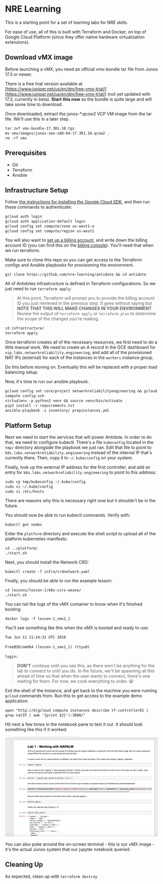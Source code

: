 # NRE Learning

This is a starting point for a set of learning labs for NRE skills.

For ease of use, all of this is built with Terraform and Docker, on top of Google Cloud Platform (since they offer native hardware virtualization extensions).

## Download vMX image

Before launching a vMX, you need an official vmx-bundle tar file from Junos 17.3 or newer.

There is a free trial version available at [https://www.juniper.net/us/en/dm/free-vmx-trial/](https://www.juniper.net/us/en/dm/free-vmx-trial/) (not yet updated with 17.3,  currently in beta). **Start this now** as the bundle is quite large and will take some time to download.

Once downloaded, extract the junos-*.qcow2 VCP VM image from the tar file. We'll use this in a later step.

```
tar zxf vmx-bundle-17.3R1.10.tgz
mv vmx/images/junos-vmx-x86-64-17.3R1.10.qcow2 .
rm -rf vmx
```

## Prerequisites

- Git
- Terraform
- Ansible

## Infrastructure Setup

Follow [the instructions for installing the Google Cloud SDK](https://cloud.google.com/sdk/gcloud/), and then run these commands to authenticate:

```
gcloud auth login
gcloud auth application-default login
gcloud config set compute/zone us-west1-a
gcloud config set compute/region us-west1
```

You will also want to [set up a billing account](https://cloud.google.com/billing/docs/how-to/manage-billing-account), and write down the billing account ID (you can find this on the [billing console](https://console.cloud.google.com/billing)). You'll need that when we run terraform.

Make sure to clone this repo so you can get access to the Terraform configs and Ansible playbooks for provisioning the environment.

```
git clone https://github.com/nre-learning/antidote && cd antidote
```

All of Antidotes infrastructure is defined in Terraform configurations. So we just need to run `terraform apply`:

> At this point, Terraform will prompt you to provide the billing account ID you just retrieved in the previous step. It goes without saying but **NOTE THAT THIS WILL MAKE CHANGES IN YOUR ENVIRONMENT**. Review the output of `terraform apply` or `terraform plan` to determine the scope of the changes you're making. 

```
cd infrastructure/
terraform apply
```

Once terraform creates all of the necessary resources, we first need to do a little manual work. We need to create an A record in the GCE dashboard for `vip.labs.networkreliability.engineering`, and add all of the provisioned NAT IPs (external) for each of the instances in the `workers` instance group.

Do this before moving on. Eventually this will be replaced with a proper load balancing setup.

Now, it's time to run our ansible playbook.

```
gcloud config set core/project networkreliabilityengineering && gcloud compute config-ssh
virtualenv -p python3 venv && source venv/bin/activate
pip3 install -r requirements.txt
ansible-playbook -i inventory/ prepinstances.yml
```

## Platform Setup

Next we need to start the services that will power Antidote. In order to do that, we need to configure kubectl. There's a file `kubeconfig` located in the `tmp/` directory alongside the playbook we just ran. Edit that file to point to `k8s.labs.networkreliability.engineering` instead of the internal IP that's currently there. Then, copy it to `~/.kube/config` on your system.

Finally, look up the external IP address for the first controller, and add an entry for `k8s.labs.networkreliability.engineering` to point to this address.

```
sudo cp tmp/kubeconfig ~/.kube/config
sudo vi ~/.kube/config
sudo vi /etc/hosts
```

There are reasons why this is necessary right now but it shouldn't be in the future.

You should now be able to run kubectl commands. Verify with:

```
kubectl get nodes
```

Enter the `platform` directory and execute the shell script to upload all of the platform kubernetes manifests:

```
cd ../platform/
./start.sh
```















Next, you should install the Network CRD:

```
kubectl create -f infra/crdnetwork.yaml
```

Finally, you should be able to run the example lesson:

```
cd lessons/lesson-1/k8s-csrx-weave/
./start.sh
```

You can tail the logs of the vMX container to know when it's finished booting:

```
docker logs -f lesson-1_vmx1_1
```

You'll see something like this when the vMX is booted and ready to use:

```
Tue Jun 12 21:24:32 UTC 2018

FreeBSD/amd64 (lesson-1_vmx1_1) (ttyu0)

login:
```

> **DON'T** continue until you see this, as there won't be anything for the lab to connect to until you do. In the future, we'll be spawning all this ahead of time so that when the user wants to connect, there's one waiting for them. For now, we cook everything to order. :smile:

<!-- docker logs lesson-1_vmx1_1 | grep password -->

Exit the shell of the instance, and get back to the machine you were running `gcloud` commands from. Run this to get access to the example demo application:

```
open "http://$(gcloud compute instances describe tf-controller01 | grep natIP | awk '{print $2}'):3000/"
```

Hit next a few times in the notebook pane to test it out. It should look something like this if it worked:

![](images/example_lesson1.png?raw=true "lesson1")

You can also poke around the on-screen terminal - this is our vMX image - it's the actual Junos system that our jupyter notebook queried.

## Cleaning Up

As expected, clean up with `terraform destroy`
